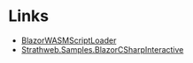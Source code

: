 # Links

- [BlazorWASMScriptLoader](https://github.com/LostBeard/BlazorWASMScriptLoader)
- [Strathweb.Samples.BlazorCSharpInteractive](https://github.com/filipw/Strathweb.Samples.BlazorCSharpInteractive)
